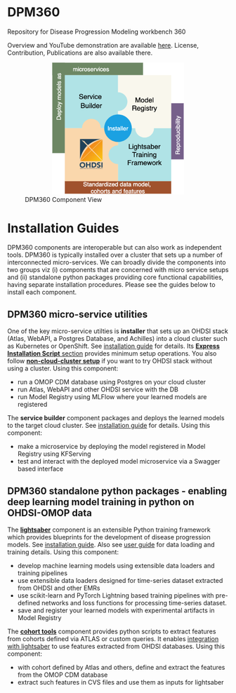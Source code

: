 
# DPM360
Repository for Disease Progression Modeling workbench 360

Overview and YouTube demonstration are available [here](https://ibm.github.io/DPM360/). License, Contribution, Publications are also available there.

<figure><center><img src=./docs/resources/png/dpm360v2.png "DPM360" width="300"/></center><figcaption>DPM360 Component View</figcaption></figure>

# Installation Guides

DPM360 components are interoperable but can also work as independent tools. DPM360 is typically installed over a cluster that sets up a number of interconnected micro-services. We can broadly divide the components into two groups viz (i) components that are concerned with micro service setups and (ii) standalone python packages providing core functional capabilities, having separate installation procedures. Please see the guides below to install each component.

## DPM360 micro-service utilities

One of the key micro-service utilties is <b>installer</b> that sets up an OHDSI stack (Atlas, WebAPI, a Postgres Database, and Achilles) into a cloud cluster such as Kubernetes or OpenShift. See [installation guide](installer/docs/installer.md) for details. Its [<b>Express Installation Script</b> section](installer/docs/installer.md#express-installation-script) provides minimum setup operations. You also follow [**non-cloud-cluster setup**](installer/docs/non_cluster_install.md) if you want to try OHDSI stack without using a cluster. Using this component:
- run a OMOP CDM database using Postgres on your cloud cluster
- run Atlas, WebAPI and other OHDSI service with the DB
- run Model Registry using MLFlow where your learned models are registered

The <b>service builder</b> component packages and deploys the learned models to the target cloud cluster. See [installation guide](service_builder/docs/README.md) for details. Using this component:
- make a microservice by deploying the model registered in Model Registry using KFServing
- test and interact with the deployed model microservice via a Swagger based interface

## DPM360 standalone python packages - enabling deep learning model training in python on OHDSI-OMOP data

The [<b>lightsaber</b>](lightsaber/docs/index.md) component is an extensible Python training framework which provides blueprints for the development of disease progression models. See [installation guide](lightsaber/docs/install.md). Also see [user guide](lightsaber/docs/user_guide.md) for data loading and training details. Using this component:

- develop machine learning models using extensible data loaders and training pipelines
- use extensible data loaders designed for time-series dataset extracted from OHDSI and other EMRs
- use scikit-learn and PyTorch Lightning based training pipelines with pre-defined networks and loss functions for processing time-series dataset.
- save and register your learned models with experimental artifacts in Model Registry

The [<b>cohort tools</b>](cohort_tools/docs/index.md) component provides python scripts to extract features from cohorts defined via ATLAS or custom queries. It enables [integration with lightsaber](cohort_tools/docs/user_guide.md) to use features extracted from OHDSI databases. Using this component:
- with cohort defined by Atlas and others, define and extract the features from the OMOP CDM database
- extract such features in CVS files and use them as inputs for lightsaber 
